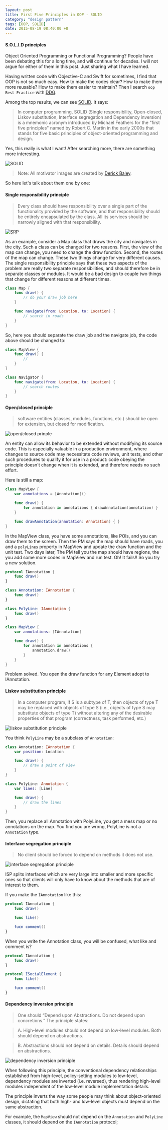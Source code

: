 ```yaml
---
layout: post
title: First Five Principles in OOP - SOLID
category: "design pattern"
tags: [OOP, SOLID]
date: 2015-08-19 08:40:00 +8
---
```


#### S.O.L.I.D principles

Object Oriented Programming or Functional Programming? People have been debating this for a long time, and will continue for decades. I will not argue for either of them in this post. Just sharing what I have learned.

Having written code with Objective-C and Swift for sometimes, I find that OOP is not so much easy. How to make the codes clear? How to make them more reusable? How to make them easier to maintain? Then I search `oop Best Practice` with [DDG](https://duckduckgo.com/?q=oop+best+practices).

Among the top results, we can see [SOLID]('https://en.wikipedia.org/wiki/SOLID_(object-oriented_design)'). It says:

> In computer programming, SOLID (Single responsibility, Open-closed, Liskov substitution, Interface segregation and Dependency inversion) is a mnemonic acronym introduced by Michael Feathers for the "first five principles" named by Robert C. Martin in the early 2000s that stands for five basic principles of object-oriented programming and design.

Yes, this really is what I want! After searching more, there are something more interesting.

![SOLID](/assets/solid/SOLID_6EC97F9C.jpg)

> Note: All motivator images are created by [Derick Baley](https://lostechies.com/derickbailey/2009/02/11/solid-development-principles-in-motivational-pictures/).

So here let's talk about them one by one:

#### Single responsibility principle

> Every class should have responsibility over a single part of the functionality provided by the software, and that responsibility should be entirely encapsulated by the class. All its services should be narrowly aligned with that responsibility.

![SRP](/assets/solid/SingleResponsibilityPrinciple2_71060858.jpg)

As an example, consider a Map class that draws the city and navigates in the city. Such a class can be changed for two reasons. First, the view of the map can change, you need to change the draw function. Second, the routes of the map can change. These two things change for very different causes. The single responsibility principle says that these two aspects of the problem are really two separate responsibilities, and should therefore be in separate classes or modules. It would be a bad design to couple two things that change for different reasons at different times.

```Swift
class Map {
    func draw() {
        // do your draw job here
    }

    func navigate(from: Location, to: Location) {
        // search in roads
    }
}
```

So, here you should separate the draw job and the navigate job, the code above should be changed to:

```Swift
class MapView {
    func draw() {
        //
    }
}

class Navigator {
    func navigate(from: Location, to: Location) {
        // search routes
    }
}
```

<!-- more -->

#### Open/closed principle

> software entities (classes, modules, functions, etc.) should be open for extension, but closed for modification.

![open/closed prinple](/assets/solid/OpenClosedPrinciple2_2C596E17.jpg)

An entity can allow its behavior to be extended without modifying its source code. This is especially valuable in a production environment, where changes to source code may necessitate code reviews, unit tests, and other such procedures to qualify it for use in a product: code obeying the principle doesn't change when it is extended, and therefore needs no such effort.

Here is still a map:

```Swift
class MapView {
    var annotations = [Annotation]()

    func draw() {
        for annotation in annotations { drawAnnotation(annotation) }
    }

    func drawAnnotation(annotation: Annotation) { }
}
```

In the MapView class, you have some annotations, like POIs, and you can draw them to the screen. Then the PM says the map should have roads, you and a `polyLines` property in MapView and update the draw function and the unit test. Two days later, The PM tell you the map should have regions, the you add some more codes in MapView and run test. Oh! It fails!! So you try a new solution.

```Swift
protocol IAnnotation {
    func draw()
}

class Annotation: IAnnotation {
    func draw()
}

class PolyLine: IAnnotation {
    func draw()
}

class MapView {
    var annotations: [IAnnotation]

    func draw() {
        for annotation in annotations {
            annotation.draw()
        }
    }
}
```

Problem solved. You open the draw function for any Element adopt to IAnnotation.

#### Liskov substitution principle

> In a computer program, if S is a subtype of T, then objects of type T may be replaced with objects of type S (i.e., objects of type S may substitute objects of type T) without altering any of the desirable properties of that program (correctness, task performed, etc.)

![liskov substitution principle](/assets/solid/LiskovSubtitutionPrinciple_52BB5162.jpg)

You think `PolyLine` may be a subclass of `Annotation`:

```Swift
class Annotation: IAnnotation {
    var position: Location

    func draw() {
        // draw a point of view
    }
}

class PolyLine: Annotation {
    var lines: [Line]

    func draw() {
        // draw the lines
    }
}
```

Then, you replace all Annotation with PolyLine, you get a mess map or no annotations on the map. You find you are wrong, PolyLine is not a `Annotation` type.

#### Interface segregation principle

> No client should be forced to depend on methods it does not use.

![interface segregation principle](/assets/solid/InterfaceSegregationPrinciple_60216468.jpg)

ISP splits interfaces which are very large into smaller and more specific ones so that clients will only have to know about the methods that are of interest to them.

If you make the `IAnnotation` like this:

```Swift
protocol IAnnotation {
    func draw()

    func like()

    fucn comment()
}
```

When you write the Annotation class, you will be confused, what like and comment is?

```Swift
protocol IAnnotation {
    func draw()
}

protocol ISocialElement {
    func like()

    fucn comment()
}
```

#### Dependency inversion principle

> One should “Depend upon Abstractions. Do not depend upon concretions.” The principle states:

> A. High-level modules should not depend on low-level modules. Both should depend on abstractions.

> B. Abstractions should not depend on details. Details should depend on abstractions.

![dependency inversion principle](/assets/solid/DependencyInversionPrinciple_0278F9E2.jpg)

When following this principle, the conventional dependency relationships established from high-level, policy-setting modules to low-level, dependency modules are inverted (i.e. reversed), thus rendering high-level modules independent of the low-level module implementation details.

The principle inverts the way some people may think about object-oriented design, dictating that both high- and low-level objects must depend on the same abstraction.

For example, the `MapView` should not depend on the `Annotation` and `PolyLine` classes, it should depend on the `IAnnotation` protocol;
